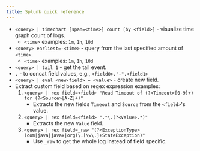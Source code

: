 ```yaml
---
title: Splunk quick reference
---
```

- `<query> | timechart [span=<time>] count [by <field>]` - visualize time graph count of logs.
    - `<time>` examples: `1m`, `1h`, `10d`
- `<query> earliest=-<time>` - query from the last specified amount of `<time>`.
    - `<time>` examples: `1m`, `1h`, `10d`
- `<query> | tail 1` - get the tail event.
- `.` - to concat field values, e.g., `<field0>."-".<field1>`
- `<query> | eval <new-field> = <value>` - create new field.
- Extract custom field based on regex expression examples:
    1. `<query> | rex field=<field> "Read Timeout of (?<Timeout>[0-9]+) for (?<Source>[A-Z]+)"`
        - Extracts the new fields `Timeout` and `Source` from the `<field>`'s value.
    2.  `<query> | rex field=<field> ".*\.(?<Value>.*)"`
        - Extracts the new `Value` field.
    3. `<query> | rex field=_raw "(?<ExceptionType>(com|java|javax|org)\.[\w\.]+StateException)"`
        - Use `_raw` to get the whole log instead of field specific.